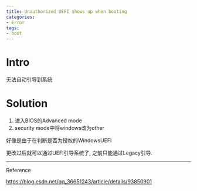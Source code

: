 ```yaml
---
title: Unauthorized UEFI shows up when booting
categories:
- Error
tags:
- boot
---
```


# Intro

无法自动引导到系统

# Solution

1. 进入BIOS的Advanced mode
2. security mode中将windows改为other

好像是由于在判断是否为授权的WindowsUEFI

更改过后就可以通过UEFI引导系统了, 之前只能通过Legacy引导.





----

Reference

https://blog.csdn.net/qq_36651243/article/details/93850901